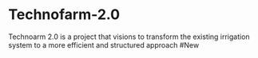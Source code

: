 # Technofarm-2.0
Technoarm 2.0 is a project that visions to transform the existing irrigation system to a more efficient and structured approach
#New
